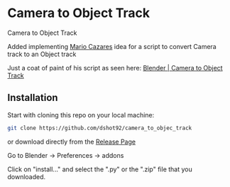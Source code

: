 # Camera to Object Track
Camera to Object Track

Added implementing [Mario Cazares](https://www.youtube.com/@marioCazares) idea for a script to convert Camera track to an Object track

Just a coat of paint of his script as seen here:
[Blender | Camera to Object Track
](https://www.youtube.com/watch?v=mofAOmWwUgA)

## Installation

Start with cloning this repo on your local machine:

```sh
git clone https://github.com/dshot92/camera_to_objec_track
```

or download directly from the [Release Page](https://github.com/dshot92/camera_to_objec_track/releases/tag/v0.1.0)


Go to Blender -> Preferences -> addons

Click on "install..." and select the ".py" or the ".zip" file that you downloaded.


